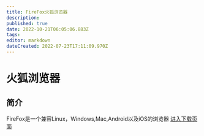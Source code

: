 ```yaml
---
title: FireFox火狐浏览器
description: 
published: true
date: 2022-10-21T06:05:06.883Z
tags: 
editor: markdown
dateCreated: 2022-07-23T17:11:09.970Z
---
```


# 火狐浏览器
## 简介
FireFox是一个兼容Linux，Windows,Mac,Android以及iOS的浏览器
[进入下载页面](https://www.firefox.com.cn/download/#product-desktop-release)